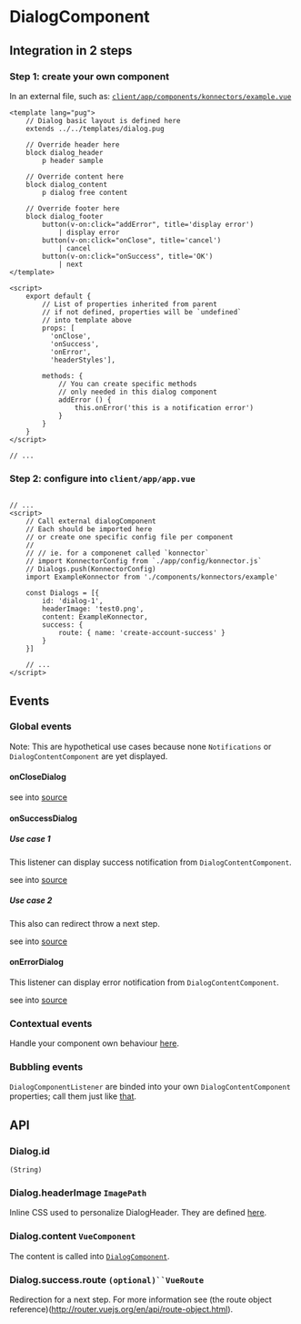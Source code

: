 # DialogComponent

## Integration in 2 steps

### Step 1: create your own component

In an external file, such as: [`client/app/components/konnectors/example.vue`](client/app/components/konnectors/example.vue)

```
<template lang="pug">
    // Dialog basic layout is defined here
    extends ../../templates/dialog.pug

    // Override header here
    block dialog_header
        p header sample

    // Override content here
    block dialog_content
        p dialog free content

    // Override footer here
    block dialog_footer
        button(v-on:click="addError", title='display error')
            | display error
        button(v-on:click="onClose", title='cancel')
            | cancel
        button(v-on:click="onSuccess", title='OK')
            | next
</template>

<script>
    export default {
        // List of properties inherited from parent
        // if not defined, properties will be `undefined`
        // into template above
        props: [
          'onClose',
          'onSuccess',
          'onError',
          'headerStyles'],

        methods: {
            // You can create specific methods
            // only needed in this dialog component
            addError () {
                this.onError('this is a notification error')
            }
        }
    }
</script>

// ...
```

### Step 2: configure into `client/app/app.vue`

```

// ...
<script>
    // Call external dialogComponent
    // Each should be imported here
    // or create one specific config file per component
    //
    // // ie. for a componenet called `konnector`
    // import KonnectorConfig from `./app/config/konnector.js`
    // Dialogs.push(KonnectorConfig)
    import ExampleKonnector from './components/konnectors/example'

    const Dialogs = [{
        id: 'dialog-1',
        headerImage: 'test0.png',
        content: ExampleKonnector,
        success: {
            route: { name: 'create-account-success' }
        }
    }]

    // ...
</script>
```

## Events

### Global events

Note: This are hypothetical use cases because none `Notifications` or `DialogContentComponent` are yet displayed.

#### onCloseDialog
see into [source](https://github.com/misstick/konnectors/blob/5463718a9e2306a80b50c71840545032a38cc9d4/client/app/app.vue#L128)

#### onSuccessDialog

##### Use case 1
This listener can display success notification from `DialogContentComponent`.

see into [source](https://github.com/misstick/konnectors/blob/5463718a9e2306a80b50c71840545032a38cc9d4/client/app/app.vue#L133)

##### Use case 2
This also can redirect throw a next step.

see into [source](https://github.com/misstick/konnectors/blob/5463718a9e2306a80b50c71840545032a38cc9d4/client/app/app.vue#L55)


#### onErrorDialog
This listener can display error notification from `DialogContentComponent`.

see into [source](https://github.com/misstick/konnectors/blob/5463718a9e2306a80b50c71840545032a38cc9d4/client/app/app.vue#L143)


### Contextual events
Handle your component own behaviour [here](https://github.com/cozy-labs/konnectors/pull/580/files#diff-4e62f2042faed3eeebc7c087c00643a9R28).


### Bubbling events
`DialogComponentListener` are binded into your own `DialogContentComponent` properties; call them just like [that](https://github.com/cozy-labs/konnectors/pull/580/files#diff-4e62f2042faed3eeebc7c087c00643a9R30).


## API

### Dialog.id
`(String)`

### <a name="dialog_headerImage"></a>Dialog.headerImage `ImagePath`
Inline CSS used to personalize DialogHeader.
They are defined [here](https://github.com/misstick/konnectors/blob/9496e1ed1abbf7e46d5e77996a46970c43059350/client/app/components/dialog.vue#L20).


### <a name="dialog_content"></a>Dialog.content `VueComponent`
The content is called into [`DialogComponent`](https://github.com/misstick/konnectors/blob/9496e1ed1abbf7e46d5e77996a46970c43059350/client/app/components/dialog.vue#L17).


### <a name="dialog_success_route"></a> Dialog.success.route `(optional)``VueRoute`
Redirection for a next step.
For more information see (the route object reference)(http://router.vuejs.org/en/api/route-object.html).
